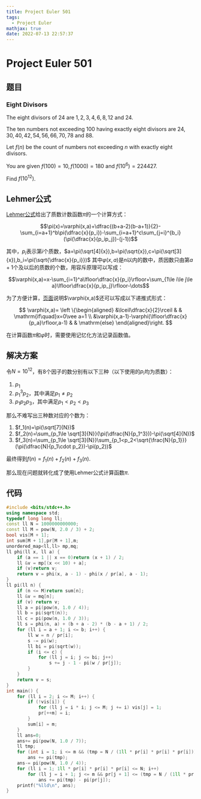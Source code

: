 ```yaml
---
title: Project Euler 501
tags:
  - Project Euler
mathjax: true
date: 2022-07-13 22:57:37
---
```


<escape><!-- more --></escape>

# Project Euler 501

## 题目

### Eight Divisors

The eight divisors of $24$ are $1, 2, 3, 4, 6, 8, 12$ and $24$.

The ten numbers not exceeding $100$ having exactly eight divisors are $24, 30, 40, 42, 54, 56, 66, 70, 78$ and $88$.

Let $f(n)$ be the count of numbers not exceeding $n$ with exactly eight divisors.

You are given $f(100)=10, f(1000)=180$ and $f(10^6)=224427$.

Find $f(10^{12})$.

## Lehmer公式

[Lehmer公式](https://mathworld.wolfram.com/LehmersFormula.html)给出了质数计数函数$\pi$的一个计算方式：

$$\pi(x)=\varphi(x,a)+\dfrac{(b+a-2)(b-a+1)}{2}-\sum_{i=a+1}^b\pi(\dfrac{x}{p_i})-\sum_{i=a+1}^c\sum_{j=i}^{b_i}(\pi(\dfrac{x}{p_ip_j})-(j-1))$$

其中，$p_i$表示第$i$个质数，$a=\pi(\sqrt[4]{x}),b=\pi(\sqrt{x}),c=\pi(\sqrt[3]{x}),b_i=\pi(\sqrt{\dfrac{x}{p_i}})$
其中$\varphi(x,a)$是$n$以内的数中，质因数只由第$a+1$个及以后的质数的个数，用容斥原理可以写成：

$$\varphi(x,a)=x-\sum_{i=1}^a\lfloor\dfrac{x}{p_i}\rfloor+\sum_{1\le i\le j\le a}\lfloor\dfrac{x}{p_ip_j}\rfloor-\dots$$

为了方便计算，[页面](https://en.wikipedia.org/wiki/Meissel%E2%80%93Lehmer_algorithm#Expanding_%F0%9D%9C%91(x,_a))说明$\varphi(x,a)$还可以写成以下递推式形式：

$$
\varphi(x,a)=
\left \{\begin{aligned}
  &\lceil\dfrac{x}{2}\rceil  & & \mathrm{if\quad}x=0\vee a=1 \\
  &\varphi(x,a-1)-\varphi(\lfloor\dfrac{x}{p_a}\rfloor,a-1) & & \mathrm{else}
\end{aligned}\right.
$$

在计算函数$\pi$和$\varphi$时，需要使用记忆化方法记录函数值。

## 解决方案

令$N=10^{12}$，有$8$个因子的数分别有以下三种（以下使用的$p_i$均为质数）：

1. $p_1$
2. $p_1^3p_2$，其中满足$p_1\neq p_2$
3. $p_1p_2p_3$，其中满足$p_1<p_2<p_3$

那么不难写出三种数对应的个数为：

1. $f_1(n)=\pi(\sqrt[7]{N})$
2. $f_2(n)=\sum_{p_1\le \sqrt[3]{N}}(\pi(\dfrac{N}{p_1^3}))-\pi(\sqrt[4]{N})$
3. $f_3(n)=\sum_{p_1\le \sqrt[3]{N}}\sum_{p_1<p_2<\sqrt{\frac{N}{p_1}}}(\pi(\dfrac{N}{p_1\cdot p_2})-\pi(p_2))$

最终得到$f(n)=f_1(n)+f_2(n)+f_3(n).$

那么现在问题就转化成了使用Lehmer公式计算函数$\pi.$

## 代码

```C++
#include <bits/stdc++.h>
using namespace std;
typedef long long ll;
const ll N = 1000000000000;
const ll M = pow(N, 2.0 / 3) + 2;
bool vis[M + 1];
int sum[M + 1],pr[M + 1],m;
unordered_map<ll,ll> mp,mq;
ll phi(ll x, ll a) {
    if (a == 1 || x == 0)return (x + 1) / 2;
    ll &v = mp[(x << 10) + a];
    if (v)return v;
    return v = phi(x, a - 1) - phi(x / pr[a], a - 1);
}
ll pi(ll n) {
    if (n <= M)return sum[n];
    ll &v = mq[n];
    if (v) return v;
    ll a = pi(pow(n, 1.0 / 4));
    ll b = pi(sqrt(n));
    ll c = pi(pow(n, 1.0 / 3));
    ll s = phi(n, a) + (b + a - 2) * (b - a + 1) / 2;
    for (ll i = a + 1; i <= b; i++) {
        ll w = n / pr[i];
        s -= pi(w);
        ll bi = pi(sqrt(w));
        if (i <= c) {
            for (ll j = i; j <= bi; j++)
                s += j - 1 - pi(w / pr[j]);
        }
    }
    return v = s;
}
int main() {
    for (ll i = 2; i <= M; i++) {
        if (!vis[i]) {
            for (ll j = i * i; j <= M; j += i) vis[j] = 1;
            pr[++m] = i;
        }
        sum[i] = m;
    }
    ll ans=0;
    ans+= pi(pow(N, 1.0 / 7));
    ll tmp;
    for (int i = 1; i <= m && (tmp = N / (1ll * pr[i] * pr[i] * pr[i])) >= 2; i++)
        ans += pi(tmp);
    ans-= pi(pow(N, 1.0 / 4));
    for (ll i = 1; 1ll * pr[i] * pr[i] * pr[i] <= N; i++)
        for (ll j = i + 1; j <= m && pr[j + 1] <= (tmp = N / (1ll * pr[i] * pr[j])); j++)
            ans += pi(tmp) - pi(pr[j]);
    printf("%lld\n", ans);
}

```
